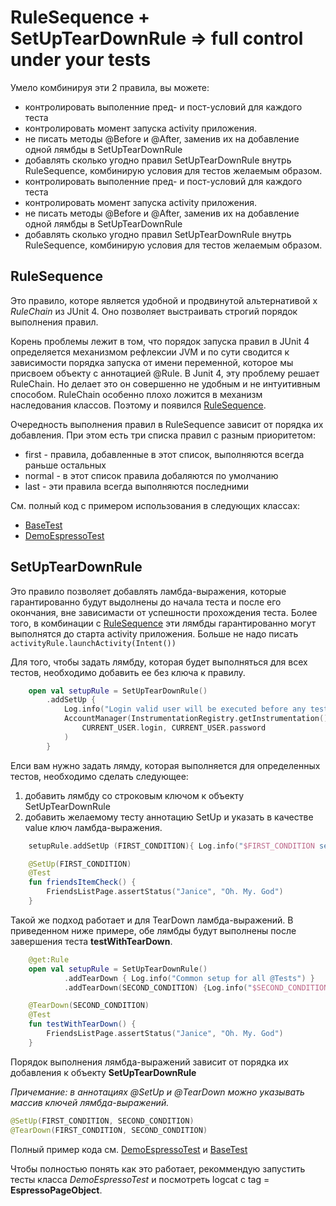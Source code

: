 # RuleSequence + SetUpTearDownRule => full control under your tests

Умело комбинируя эти 2 правила, вы можете:
- контролировать выполенние пред- и пост-условий для каждого теста
- контролировать момент запуска activity приложения.
- не писать методы @Before и @After, заменив их на добавление одной лямбды в SetUpTearDownRule
- добавлять сколько угодно правил SetUpTearDownRule внутрь RuleSequence,
  комбинирую условия для тестов желаемым образом.
- контролировать выполенние пред- и пост-условий для каждого теста
- контролировать момент запуска activity приложения.
- не писать методы @Before и @After, заменив их на добавление одной лямбды в SetUpTearDownRule
- добавлять сколько угодно правил SetUpTearDownRule внутрь RuleSequence,
  комбинирую условия для тестов желаемым образом.

## RuleSequence

Это правило, которе является удобной и продвинутой альтернативой х
*RuleChain* из JUnit 4. Оно позволяет выстраивать строгий порядок
выполнения правил.

 Корень проблемы лежит в том, что порядок запуска
правил в JUnit 4 определяется механизмом рефлексии JVM и по сути
сводится к зависимости порядка запуска от имени переменной, которое мы
присвоем объекту с аннотацией @Rule. В Junit 4, эту проблему решает
RuleChain. Но делает это он совершенно не удобным и не интуитивным
способом. RuleChain особенно плохо ложится в механизм наследования
классов. Поэтому и появился
[RuleSequence](https://github.com/alex-tiurin/espresso-page-object/blob/master/espressopageobject/src/main/java/com/atiurin/espressopageobject/testlifecycle/rulesequence/RuleSequence.kt).

Очередность выполнения правил в RuleSequence зависит от порядка их
добавления. При этом есть три списка правил с разным приоритетом:
- first - правила, добавленные в этот список, выполняются всегда раньше
  остальных
- normal - в этот список правила добаляются по умолчанию
- last - эти правила всегда выполняются последними

См. полный код с примером использования в следующих классах:
- [BaseTest](https://github.com/alex-tiurin/espresso-page-object/blob/master/app/src/androidTest/java/com/atiurin/espressopageobjectexample/tests/BaseTest.kt)
- [DemoEspressoTest](https://github.com/alex-tiurin/espresso-page-object/blob/master/app/src/androidTest/java/com/atiurin/espressopageobjectexample/tests/DemoEspressoTest.kt)

## SetUpTearDownRule

Это правило позволяет добавлять ламбда-выражения, которые гарантированно
будут выдолнены до начала теста и после его окончания, вне зависимасти
от успешности прохождения теста. Более того, в комбинации с
[RuleSequence](https://github.com/alex-tiurin/espresso-page-object/blob/master/espressopageobject/src/main/java/com/atiurin/espressopageobject/testlifecycle/rulesequence/RuleSequence.kt)
эти лямбды гарантированно могут выполнятся до старта activity
приложения. Больше не надо писать
`activityRule.launchActivity(Intent())`

Для того, чтобы задать лямбду, которая будет выполняться для всех
тестов, необходимо добавить ее без ключа к правилу.


```kotlin
    open val setupRule = SetUpTearDownRule()
        .addSetUp {
            Log.info("Login valid user will be executed before any test is started")
            AccountManager(InstrumentationRegistry.getInstrumentation().targetContext).login(
                CURRENT_USER.login, CURRENT_USER.password
            )
        }
```

Елси вам нужно задать лямду, которая выполняется для определенных
тестов, необходимо сделать следующее:
1. добавить лямбду со строковым ключом к объекту SetUpTearDownRule
2. добавить желаемому тесту аннотацию SetUp и указать в качестве value
   ключ ламбда-выражения.

```kotlin
    setupRule.addSetUp (FIRST_CONDITION){ Log.info("$FIRST_CONDITION setup, executed for test with annotation @SetUp(FIRST_CONDITION)")  }

    @SetUp(FIRST_CONDITION)
    @Test
    fun friendsItemCheck() {
        FriendsListPage.assertStatus("Janice", "Oh. My. God")
    }
```

Такой же подход работает и для TearDown ламбда-выражений. В приведенном
ниже примере, обе лямбды будут выполнены после завершения теста
**testWithTearDown**.

```kotlin
    @get:Rule
    open val setupRule = SetUpTearDownRule()
            .addTearDown { Log.info("Common setup for all @Tests") }
            .addTearDown(SECOND_CONDITION) {Log.info("$SECOND_CONDITION teardowm executed last")}

    @TearDown(SECOND_CONDITION)
    @Test
    fun testWithTearDown() {
        FriendsListPage.assertStatus("Janice", "Oh. My. God")
    }
```
Порядок выполнения лямбда-выражений зависит от порядка их добавления к
объекту **SetUpTearDownRule**

*Причемание: в аннотациях @SetUp и @TearDown можно указывать массив ключей лямбда-выражений.*

```kotlin
@SetUp(FIRST_CONDITION, SECOND_CONDITION)
@TearDown(FIRST_CONDITION, SECOND_CONDITION)
```

Полный пример кода см.
[DemoEspressoTest](https://github.com/alex-tiurin/espresso-page-object/blob/master/app/src/androidTest/java/com/atiurin/espressopageobjectexample/tests/DemoEspressoTest.kt)
и [BaseTest](https://github.com/alex-tiurin/espresso-page-object/blob/master/app/src/androidTest/java/com/atiurin/espressopageobjectexample/tests/BaseTest.kt)

Чтобы полностью понять как это работает, рекоммендую запустить тесты
класса *DemoEspressoTest* и посмотреть logcat c tag =
**EspressoPageObject**.
